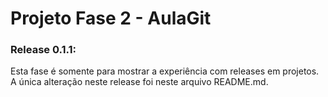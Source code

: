 # Projeto Fase 2 - AulaGit
### Release 0.1.1:

Esta fase é somente para mostrar a experiência com releases em projetos.  
A única alteração neste release foi neste arquivo README.md.
